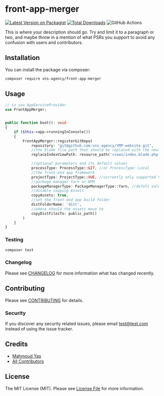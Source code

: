 # front-app-merger

[![Latest Version on Packagist](https://img.shields.io/packagist/v/vns-agency/front-app-merger.svg?style=flat-square)](https://packagist.org/packages/vns-agency/front-app-merger)
[![Total Downloads](https://img.shields.io/packagist/dt/vns-agency/front-app-merger.svg?style=flat-square)](https://packagist.org/packages/vns-agency/front-app-merger)
![GitHub Actions](https://github.com/vns-agency/front-app-merger/actions/workflows/main.yml/badge.svg)

This is where your description should go. Try and limit it to a paragraph or two, and maybe throw in a mention of what PSRs you support to avoid any confusion with users and contributors.

## Installation

You can install the package via composer:

```bash
composer require vns-agency/front-app-merger
```

## Usage

```php
// in you AppServiceProvider
use FrontAppMerger;


public function boot(): void
{
    if ($this->app->runningInConsole())
    {
        FrontAppMerger::registerGitRepo(
            repository: "git@github.com:vns-agency/YMP-website.git",
            //the blade file path that should be replaced with the newly generated index.html
            replaceIndexViewPath: resource_path('views/index.blade.php'),// defult null

            //optional parameters and its default values
            processType: ProcessType::GIT, //or ProcessType::Local
            //the front-end app framework
            projectType: ProjectType::VUE, //currently only supported VUE
            //package manager Yarn or NPM
            packageManagerType: PackageManagerType::Yarn, //defult value
            //disable copping Assets
            copyAssets: true, 
            //set the front-end app build folder 
            distFolderName: 'dist',
            //where should the assets move to 
            copyDistFilesTo: public_path()
        )
    }
}
```

### Testing

```bash
composer test
```

### Changelog

Please see [CHANGELOG](CHANGELOG.md) for more information what has changed recently.

## Contributing

Please see [CONTRIBUTING](CONTRIBUTING.md) for details.

### Security

If you discover any security related issues, please email test@test.com instead of using the issue tracker.

## Credits

-   [Mahmoud Yas](https://github.com/binyaas)
-   [All Contributors](../../contributors)

## License

The MIT License (MIT). Please see [License File](LICENSE.md) for more information.
